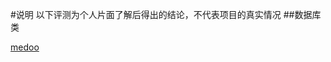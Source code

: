 #说明
以下评测为个人片面了解后得出的结论，不代表项目的真实情况
##数据库类

[medoo](https://github.com/kphcdr/kphcdr/blob/master/database/medoo.md)
